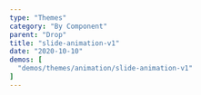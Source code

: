 ```yaml
---
type: "Themes"
category: "By Component"
parent: "Drop"
title: "slide-animation-v1"
date: "2020-10-10"
demos: [
  "demos/themes/animation/slide-animation-v1"
]
---
```

